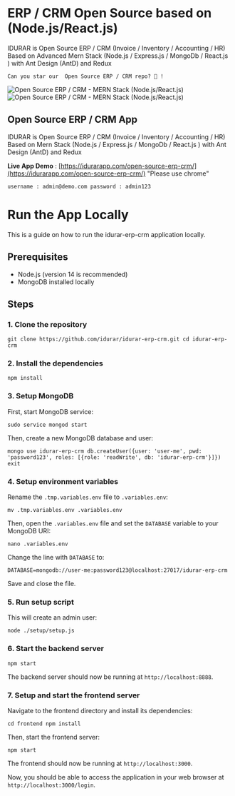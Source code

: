 # ERP / CRM Open Source based on (Node.js/React.js)

IDURAR is Open Source ERP / CRM (Invoice / Inventory / Accounting / HR) Based on Advanced Mern Stack (Node.js / Express.js / MongoDb / React.js ) with Ant Design (AntD) and Redux

```
Can you star our  Open Source ERP / CRM repo? 🤩 !
```

![Open Source ERP / CRM - MERN Stack (Node.js/React.js)](https://user-images.githubusercontent.com/50052356/141647096-dcb66696-6103-4850-ae21-9fc97a412252.png)
![Open Source ERP / CRM - MERN Stack (Node.js/React.js)](https://user-images.githubusercontent.com/50052356/141647100-9dfd6ee5-f873-42a8-8923-88bd0cf53606.png)

## Open Source ERP / CRM App

IDURAR is Open Source ERP / CRM (Invoice / Inventory / Accounting / HR) Based on Mern Stack (Node.js / Express.js / MongoDb / React.js ) with Ant Design (AntD) and Redux

**Live App Demo** : [https://idurarapp.com/open-source-erp-crm/](https://idurarapp.com/open-source-erp-crm/) "Please use chrome"

`username : admin@demo.com password : admin123`


# Run the App Locally
This is a guide on how to run the idurar-erp-crm application locally.

## Prerequisites

- Node.js (version 14 is recommended)
- MongoDB installed locally

## Steps

### 1. Clone the repository

`
git clone https://github.com/idurar/idurar-erp-crm.git
cd idurar-erp-crm
`

### 2. Install the dependencies

`
npm install
`

### 3. Setup MongoDB

First, start MongoDB service:

`sudo service mongod start`

Then, create a new MongoDB database and user:

`
mongo
use idurar-erp-crm
db.createUser({user: 'user-me', pwd: 'password123', roles: [{role: 'readWrite', db: 'idurar-erp-crm'}]})
exit
`

### 4. Setup environment variables

Rename the `.tmp.variables.env` file to `.variables.env`:

`
mv .tmp.variables.env .variables.env
`

Then, open the `.variables.env` file and set the `DATABASE` variable to your MongoDB URI:

`
nano .variables.env
`

Change the line with `DATABASE` to:

`
DATABASE=mongodb://user-me:password123@localhost:27017/idurar-erp-crm
`

Save and close the file.

### 5. Run setup script

This will create an admin user:

`
node ./setup/setup.js
`

### 6. Start the backend server

`
npm start
`

The backend server should now be running at `http://localhost:8888`.

### 7. Setup and start the frontend server

Navigate to the frontend directory and install its dependencies:

`
cd frontend
npm install
`

Then, start the frontend server:

`
npm start
`

The frontend should now be running at `http://localhost:3000`.

Now, you should be able to access the application in your web browser at `http://localhost:3000/login`.

